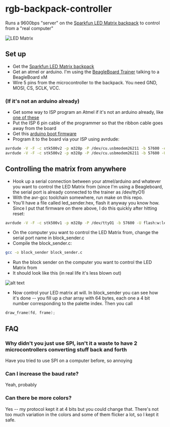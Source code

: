 rgb-backpack-controller
=======================

Runs a 9600bps "server" on the [Sparkfun LED Matrix backpack](https://www.sparkfun.com/products/760) to control from a "real computer"

![LED Matrix](https://dlnmh9ip6v2uc.cloudfront.net/images/products/7/6/0/00760-04-L.jpg)

## Set up

* Get the [Sparkfun LED Matrix backpack](https://www.sparkfun.com/products/760)
* Get an atmel or arduino. I'm using the [BeagleBoard Trainer](http://elinux.org/BeagleBoard_Trainer) talking to a BeagleBoard xM
* Wire 5 pins from the microcontroller to the backpack. You need GND, MOSI, CS, SCLK, VCC.

### (If it's not an arduino already)

* Get some way to ISP program an Atmel if it's not an arduino already, like [one of these](https://www.sparkfun.com/products/8702)
* Put the ISP 6 pin cable of the programmer so that the ribbon cable goes away from the board
* Get this [arduino boot firmware](http://arduino.googlecode.com/svn/trunk/hardware/arduino/bootloaders/atmega/ATmegaBOOT_168_atmega328_pro_8MHz.hex)
* Program it to the board via your ISP using avrdude:
```bash
avrdude -V -F -c stk500v2 -p m328p -P /dev/cu.usbmodem26211 -b 57600 -e -u -U lock:w:0x3f:m -U efuse:w:0x05:m -U hfuse:w:0xda:m -U lfuse:w:0xff:m
avrdude -V -F -c stk500v2 -p m328p -P /dev/cu.usbmodem26211 -b 57600 -U flash:w:ATmegaBOOT_168_atmega328_pro_8MHz.hex -U lock:w:0x0f:m
```

## Controlling the matrix from anywhere

* Hook up a serial connection between your atmel/arduino and whatever you want to control the LED Matrix from (since I'm using a Beagleboard, the serial port is already connected to the trainer as /dev/ttyO1)
* With the avr-gcc toolchain somewhere, run make on this repo.
* You'll have a file called led_sender.hex, flash it anyway you know how. Since I put that firmware on there above, I do this quickly after hitting reset:

```bash
avrdude -V -F -c stk500v1 -p m328p -P /dev/ttyO1 -b 57600 -U flash:w:led_sender.hex 
```

* On the computer you want to control the LED Matrix from, change the serial port name in block_sender.c 
* Compile the block_sender.c:

```bash
gcc -o block_sender block_sender.c
```

* Run the block sender on the computer you want to control the LED Matrix from
* It should look like this (in real life it's less blown out)

![alt text](http://cl.ly/image/0Y0h3m0Z0s3U/Image%202012.11.04%2010:40:22%20AM.png)

* Now control your LED matrix at will. In block_sender you can see how it's done -- you fill up a char array with 64 bytes, each one a 4 bit number corresponding to the palette index. Then you call 

```c
draw_frame(fd, frame);
```

## FAQ

### Why didn't you just use SPI, isn't it a waste to have 2 microcontrollers converting stuff back and forth

Have you tried to use SPI on a computer before, so annoying

### Can I increase the baud rate?

Yeah, probably

### Can there be more colors?

Yes -- my protocol kept it at 4 bits but you could change that. There's not too much variation in the colors and some of them flicker a lot, so I kept it safe.






